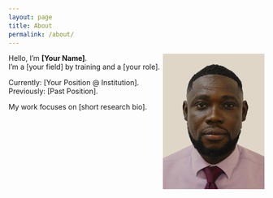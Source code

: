 ```yaml
---
layout: page
title: About
permalink: /about/
---
```


<img src="../assets/img/profile.jpg" width="200" align="right" />

Hello, I’m **[Your Name]**.  
I’m a [your field] by training and a [your role].  

Currently: [Your Position @ Institution].  
Previously: [Past Position].  

My work focuses on [short research bio].  

